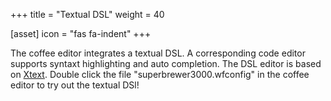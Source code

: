 +++
title = "Textual DSL"
weight = 40

[asset]
  icon = "fas fa-indent"
+++

The coffee editor integrates a textual DSL. A corresponding code editor supports syntaxt highlighting and auto completion. The DSL editor is based on [Xtext](https://www.eclipse.org/Xtext/). Double click the file "superbrewer3000.wfconfig" in the coffee editor to try out the textual DSl!
